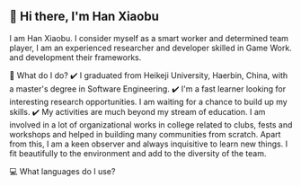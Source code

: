 ## 👋 Hi there, I'm Han Xiaobu
I am Han Xiaobu. I consider myself as a smart worker and determined team player, I am an experienced researcher and developer skilled in Game Work. and development their frameworks.

🌱 What do I do?
✔️ I graduated from Heikeji University, Haerbin, China, with a master's degree in Software Engineering.
✔️ I'm a fast learner looking for interesting research opportunities. I am waiting for a chance to build up my skills.
✔️ My activities are much beyond my stream of education. I am involved in a lot of organizational works in college related to clubs, fests and workshops and helped in building many communities from scratch. Apart from this, I am a keen observer and always inquisitive to learn new things. I fit beautifully to the environment and add to the diversity of the team.

💻 What languages do I use?

<!--
**hanxiaobu/hanxiaobu** is a ✨ _special_ ✨ repository because its `README.md` (this file) appears on your GitHub profile.

Here are some ideas to get you started:

- 🔭 I’m currently working on ...
- 🌱 I’m currently learning ...
- 👯 I’m looking to collaborate on ...
- 🤔 I’m looking for help with ...
- 💬 Ask me about ...
- 📫 How to reach me: ...
- 😄 Pronouns: ...
- ⚡ Fun fact: ...
-->
